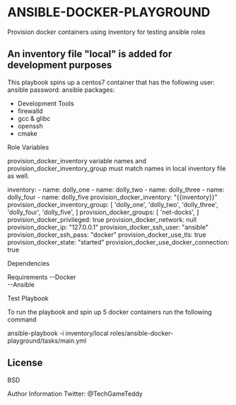 ANSIBLE-DOCKER-PLAYGROUND
=========

 Provision docker containers using inventory for testing ansible roles

An inventory file "local" is added for development purposes
------------
This playbook spins up a centos7 container that has the following
user: ansible
password: ansible
packages:
  - Development Tools
  - firewalld
  - gcc & glibc
  - openssh
  - cmake 



Role Variables

 provision_docker_inventory variable names and provision_docker_inventory_group
 must match names in local inventory file as well.

  inventory:
    - name: dolly_one
    - name: dolly_two
    - name: dolly_three
    - name: dolly_four
    - name: dolly_five
  provision_docker_inventory: "{{inventory}}"
  provision_docker_inventory_group: [ 'dolly_one', 'dolly_two', 'dolly_three', 'dolly_four', 'dolly_five', ]
  provision_docker_groups: [ 'net-docks', ]
  provision_docker_privileged: true
  provision_docker_network: null
  provision_docker_ip: "127.0.0.1"
  provision_docker_ssh_user: "ansible"
  provision_docker_ssh_pass: "docker"
  provision_docker_use_tls: true
  provision_docker_state: "started"
  provision_docker_use_docker_connection: true


Dependencies

Requirements
--Docker   
--Ansible


Test Playbook

To run the playbook and spin up 5 docker containers
run the following command

 ansible-playbook -i inventory/local roles/ansible-docker-playground/tasks/main.yml


License
---
BSD

Author Information
 Twitter: @TechGameTeddy
